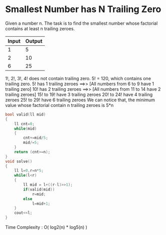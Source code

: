 # Smallest Number has N Trailing Zero

Given a number n. The task is to find the smallest number whose factorial contains at least n trailing zeroes.
    
| Input | Output |
|---|---|
| 1 | 5 |
|2|10|
|6|25|
    
1!, 2!, 3!, 4! does not contain trailing zero.
5! = 120, which contains one trailing zero.
5!  has 1 trailing zeroes  ==>>  [All numbers from 6 to 9 have 1 trailing zero]
10! has 2 trailing zeroes  ==>>  [All numbers from 11 to 14 have 2 trailing zeroes]
15! to 19! have 3 trailing zeroes
20! to 24! have 4 trailing zeroes
25! to 29! have 6 trailing zeroes
We can notice that, the minimum value whose factorial contain n trailing zeroes is 5*n

```cpp
bool valid(ll mid)
{
    ll cnt=0;
    while(mid)
    {
        cnt+=mid/5;
        mid/=5;
    }
    return (cnt>=n);
}
void solve()
{
    ll l=0,r=n*5;
    while(l<r)
    {
        ll mid = l+((r-l)>>1);
        if(valid(mid))
            r=mid;
        else
            l=mid+1;
    }
    cout<<l;
}
```
Time Complexity : O( log2(n) * log5(n) )
